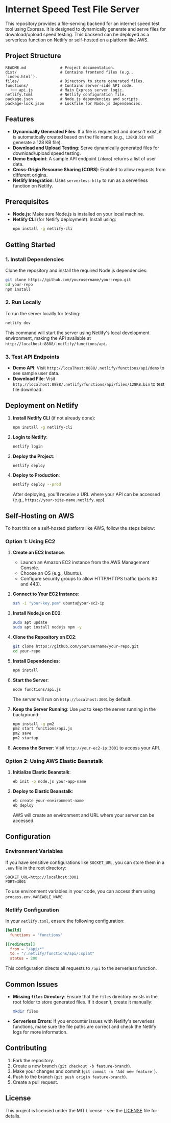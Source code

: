 # Internet Speed Test File Server

This repository provides a file-serving backend for an internet speed test tool using Express. It is designed to dynamically generate and serve files for download/upload speed testing. This backend can be deployed as a serverless function on Netlify or self-hosted on a platform like AWS.

## Project Structure

```
README.md               # Project documentation.
dist/                   # Contains frontend files (e.g., `index.html`).
files/                  # Directory to store generated files.
functions/              # Contains server-side API code.
  └── api.js            # Main Express server logic.
netlify.toml            # Netlify configuration file.
package.json            # Node.js dependencies and scripts.
package-lock.json       # Lockfile for Node.js dependencies.
```

## Features

- **Dynamically Generated Files**: If a file is requested and doesn't exist, it is automatically created based on the file name (e.g., `128KB.bin` will generate a 128 KB file).
- **Download and Upload Testing**: Serve dynamically generated files for download/upload speed testing.
- **Demo Endpoint**: A sample API endpoint (`/demo`) returns a list of user data.
- **Cross-Origin Resource Sharing (CORS)**: Enabled to allow requests from different origins.
- **Netlify Integration**: Uses `serverless-http` to run as a serverless function on Netlify.

## Prerequisites

- **Node.js**: Make sure Node.js is installed on your local machine.
- **Netlify CLI** (for Netlify deployment): Install using:
  ```bash
  npm install -g netlify-cli
  ```

## Getting Started

### 1. Install Dependencies

Clone the repository and install the required Node.js dependencies:

```bash
git clone https://github.com/yourusername/your-repo.git
cd your-repo
npm install
```

### 2. Run Locally

To run the server locally for testing:

```bash
netlify dev
```

This command will start the server using Netlify's local development environment, making the API available at `http://localhost:8888/.netlify/functions/api`.

### 3. Test API Endpoints

- **Demo API**: Visit `http://localhost:8888/.netlify/functions/api/demo` to see sample user data.
- **Download File**: Visit `http://localhost:8888/.netlify/functions/api/files/128KB.bin` to test file download.

## Deployment on Netlify

1. **Install Netlify CLI** (if not already done):

   ```bash
   npm install -g netlify-cli
   ```

2. **Login to Netlify**:

   ```bash
   netlify login
   ```

3. **Deploy the Project**:

   ```bash
   netlify deploy
   ```

4. **Deploy to Production**:

   ```bash
   netlify deploy --prod
   ```

   After deploying, you’ll receive a URL where your API can be accessed (e.g., `https://your-site-name.netlify.app`).

## Self-Hosting on AWS

To host this on a self-hosted platform like AWS, follow the steps below:

### Option 1: Using EC2

1. **Create an EC2 Instance**:
   - Launch an Amazon EC2 instance from the AWS Management Console.
   - Choose an OS (e.g., Ubuntu).
   - Configure security groups to allow HTTP/HTTPS traffic (ports 80 and 443).

2. **Connect to Your EC2 Instance**:

   ```bash
   ssh -i "your-key.pem" ubuntu@your-ec2-ip
   ```

3. **Install Node.js on EC2**:

   ```bash
   sudo apt update
   sudo apt install nodejs npm -y
   ```

4. **Clone the Repository on EC2**:

   ```bash
   git clone https://github.com/yourusername/your-repo.git
   cd your-repo
   ```

5. **Install Dependencies**:

   ```bash
   npm install
   ```

6. **Start the Server**:

   ```bash
   node functions/api.js
   ```

   The server will run on `http://localhost:3001` by default.

7. **Keep the Server Running**:
   Use `pm2` to keep the server running in the background:

   ```bash
   npm install -g pm2
   pm2 start functions/api.js
   pm2 save
   pm2 startup
   ```

8. **Access the Server**:
   Visit `http://your-ec2-ip:3001` to access your API.

### Option 2: Using AWS Elastic Beanstalk

1. **Initialize Elastic Beanstalk**:

   ```bash
   eb init -p node.js your-app-name
   ```

2. **Deploy to Elastic Beanstalk**:

   ```bash
   eb create your-environment-name
   eb deploy
   ```

   AWS will create an environment and URL where your server can be accessed.

## Configuration

### Environment Variables

If you have sensitive configurations like `SOCKET_URL`, you can store them in a `.env` file in the root directory:

```
SOCKET_URL=http://localhost:3001
PORT=3001
```

To use environment variables in your code, you can access them using `process.env.VARIABLE_NAME`.

### Netlify Configuration

In your `netlify.toml`, ensure the following configuration:

```toml
[build]
  functions = "functions"

[[redirects]]
  from = "/api/*"
  to = "/.netlify/functions/api/:splat"
  status = 200
```

This configuration directs all requests to `/api` to the serverless function.

## Common Issues

- **Missing `files` Directory**: Ensure that the `files` directory exists in the root folder to store generated files. If it doesn't, create it manually:
  ```bash
  mkdir files
  ```

- **Serverless Errors**: If you encounter issues with Netlify's serverless functions, make sure the file paths are correct and check the Netlify logs for more information.

## Contributing

1. Fork the repository.
2. Create a new branch (`git checkout -b feature-branch`).
3. Make your changes and commit (`git commit -m 'Add new feature'`).
4. Push to the branch (`git push origin feature-branch`).
5. Create a pull request.

## License

This project is licensed under the MIT License - see the [LICENSE](LICENSE) file for details.